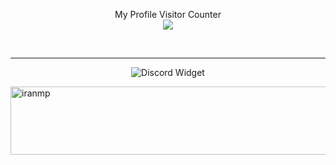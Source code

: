 <p align="center"> 
  My Profile Visitor Counter<br>
  <img src="https://profile-counter.glitch.me/mahyarsamali/count.svg" />
</p>

<br>
<hr>

<p align="center">
    <img src="https://discord.c99.nl/widget/theme-1/998143234758946828.png" alt="Discord Widget">
</p>


<a href="http://ir-mp.ir/" target="_blank">
  <img src="https://s33.picofile.com/file/8483551892/New_Pr2oject_7.png" alt="iranmp" width="512" height="109" />
</a>
